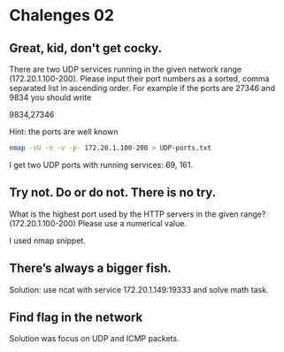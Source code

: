 # Chalenges 02

## Great, kid, don't get cocky.

There are two UDP services running in the given network range (172.20.1.100-200). Please input their port numbers as a sorted, comma separated list in ascending order. For example if the ports are 27346 and 9834 you should write

9834,27346

Hint: the ports are well known


```sh
nmap -sU -n -v -p- 172.20.1.100-200 > UDP-ports.txt
```

I get two UDP ports with running services: 69, 161.

## Try not. Do or do not. There is no try.

What is the highest port used by the HTTP servers in the given range? (172.20.1.100-200) Please use a numerical value.

I used nmap snippet.

## There’s always a bigger fish.

Solution: use ncat with service 172.20.1.149:19333 and solve math task.



## Find flag in the network

Solution was focus on UDP and ICMP packets.
